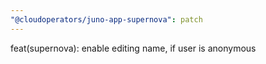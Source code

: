 ```yaml
---
"@cloudoperators/juno-app-supernova": patch
---
```


feat(supernova): enable editing name, if user is anonymous
